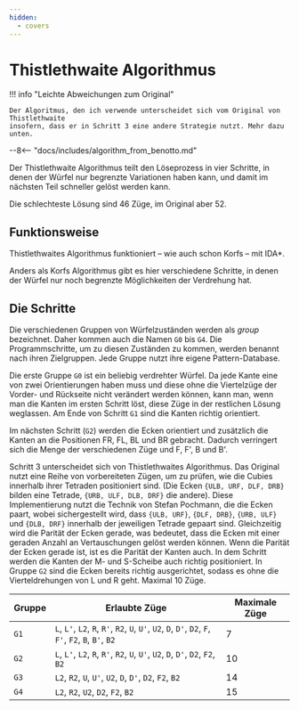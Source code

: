 ```yaml
---
hidden:
  - covers
---
```

# Thistlethwaite Algorithmus

!!! info "Leichte Abweichungen zum Original"

    Der Algoritmus, den ich verwende unterscheidet sich vom Original von Thistlethwaite
    insofern, dass er in Schritt 3 eine andere Strategie nutzt. Mehr dazu unten.

--8<-- "docs/includes/algorithm_from_benotto.md"

Der Thistlethwaite Algorithmus teilt den Löseprozess in vier Schritte, in denen der Würfel nur begrenzte Variationen
haben kann, und damit im nächsten Teil schneller gelöst werden kann.

Die schlechteste Lösung sind 46 Züge, im Original aber 52.

## Funktionsweise

Thistlethwaites Algorithmus funktioniert – wie auch schon Korfs – mit IDA\*.

Anders als Korfs Algorithmus gibt es hier verschiedene Schritte, in denen der Würfel nur noch begrenzte Möglichkeiten
der Verdrehung hat.

## Die Schritte

Die verschiedenen Gruppen von Würfelzuständen werden als *group* bezeichnet. Daher kommen auch die Namen `G0` bis `G4`.
Die Programmschritte, um zu diesen Zuständen zu kommen, werden benannt nach ihren Zielgruppen. Jede Gruppe nutzt ihre
eigene Pattern-Database.

Die erste Gruppe `G0` ist ein beliebig verdrehter Würfel. Da jede Kante eine von zwei Orientierungen haben muss und
diese ohne die Viertelzüge der Vorder- und Rückseite nicht verändert werden können, kann man, wenn man die Kanten im
ersten Schritt löst, diese Züge in der restlichen Lösung weglassen. Am Ende von Schritt `G1` sind die Kanten richtig
orientiert.

Im nächsten Schritt (`G2`) werden die Ecken orientiert und zusätzlich die Kanten an die Positionen FR, FL, BL und BR
gebracht. Dadurch verringert sich die Menge der verschiedenen Züge und F, F', B und B'.

Schritt 3 unterscheidet sich von Thistlethwaites Algorithmus. Das Original nutzt eine Reihe von vorbereiteten Zügen, um
zu prüfen, wie die Cubies innerhalb ihrer Tetraden positioniert sind. (Die Ecken `{ULB, URF, DLF, DRB}` bilden eine
Tetrade, `{URB, ULF, DLB, DRF}` die andere). Diese Implementierung nutzt die Technik von Stefan Pochmann, die die Ecken
paart, wobei sichergestellt wird, dass `{ULB, URF}`, `{DLF, DRB}`, `{URB, ULF}` und `{DLB, DRF}` innerhalb der
jeweiligen Tetrade gepaart sind. Gleichzeitig wird die Parität der Ecken gerade, was bedeutet, dass die Ecken mit einer
geraden Anzahl an Vertauschungen gelöst werden können. Wenn die Parität der Ecken gerade ist, ist es die Parität der
Kanten auch. In dem Schritt werden die Kanten der M- und S-Scheibe auch richtig positioniert. In Gruppe `G2` sind die
Ecken bereits richtig ausgerichtet, sodass es ohne die Vierteldrehungen von L und R geht. Maximal 10 Züge.

| Gruppe | Erlaubte Züge                                                                                        | Maximale Züge |
|--------|------------------------------------------------------------------------------------------------------|---------------|
| `G1`   | `L`, `L'`, `L2`, `R`, `R'`, `R2`, `U`, `U'`, `U2`, `D`, `D'`, `D2`, `F`, `F'`, `F2`, `B`, `B'`, `B2` | 7             |
| `G2`   | `L`, `L'`, `L2`, `R`, `R'`, `R2`, `U`, `U'`, `U2`, `D`, `D'`, `D2`, `F2`, `B2`                       | 10            |
| `G3`   | `L2`, `R2`, `U`, `U'`, `U2`, `D`, `D'`, `D2`, `F2`, `B2`                                             | 14            |
| `G4`   | `L2`, `R2`, `U2`, `D2`, `F2`, `B2`                                                                   | 15            |
